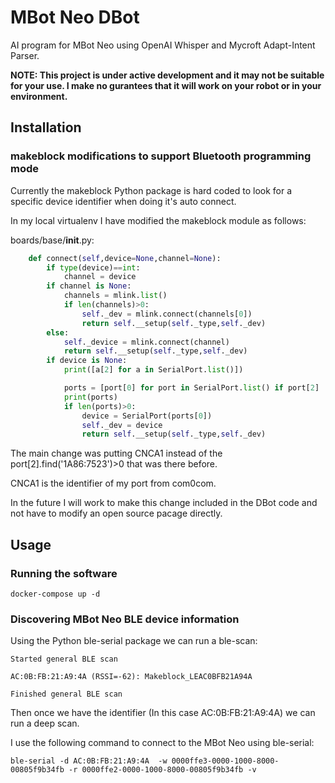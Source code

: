 # MBot Neo DBot
AI program for MBot Neo using OpenAI Whisper and Mycroft Adapt-Intent Parser.

**NOTE: This project is under active development and it may not be suitable for your use. I make no gurantees that it will work on your robot or in your environment.**

## Installation

### makeblock modifications to support Bluetooth programming mode
Currently the makeblock Python package is hard coded to look for a specific device identifier when doing it's auto connect. 

In my local virtualenv I have modified the makeblock module as follows:

boards/base/__init__.py:

```python
    def connect(self,device=None,channel=None):
        if type(device)==int:
            channel = device
        if channel is None:
            channels = mlink.list()
            if len(channels)>0:
                self._dev = mlink.connect(channels[0])
                return self.__setup(self._type,self._dev)
        else:
            self._device = mlink.connect(channel)
            return self.__setup(self._type,self._dev)
        if device is None:
            print([a[2] for a in SerialPort.list()])

            ports = [port[0] for port in SerialPort.list() if port[2] != 'n/a' and port[2].find('CNCA1')>0 ]
            print(ports)
            if len(ports)>0:
                device = SerialPort(ports[0])
                self._dev = device
                return self.__setup(self._type,self._dev)
```

The main change was putting CNCA1 instead of the port[2].find('1A86:7523')>0 that was there before. 

CNCA1 is the identifier of my port from com0com.

In the future I will work to make this change included in the DBot code and not have to modify an open source pacage directly.

## Usage

### Running the software

```
docker-compose up -d
```

### Discovering MBot Neo BLE device information

Using the Python ble-serial package we can run a ble-scan:

```
Started general BLE scan

AC:0B:FB:21:A9:4A (RSSI=-62): Makeblock_LEAC0BFB21A94A

Finished general BLE scan

```

Then once we have the identifier (In this case AC:0B:FB:21:A9:4A) we can run a deep scan.

I use the following command to connect to the MBot Neo using ble-serial:

```
ble-serial -d AC:0B:FB:21:A9:4A  -w 0000ffe3-0000-1000-8000-00805f9b34fb -r 0000ffe2-0000-1000-8000-00805f9b34fb -v
```
